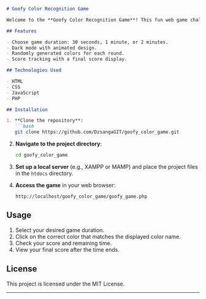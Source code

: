 ```markdown
# Goofy Color Recognition Game

Welcome to the **Goofy Color Recognition Game**! This fun web game challenges players to identify colors within a specified time limit. It features a modern dark mode design and animated elements for a unique gaming experience.

## Features

- Choose game duration: 30 seconds, 1 minute, or 2 minutes.
- Dark mode with animated design.
- Randomly generated colors for each round.
- Score tracking with a final score display.

## Technologies Used

- HTML
- CSS
- JavaScript
- PHP

## Installation

1. **Clone the repository**:
   ```bash
   git clone https://github.com/DzsangaGIT/goofy_color_game.git
   ```

2. **Navigate to the project directory**:
   ```bash
   cd goofy_color_game
   ```

3. **Set up a local server** (e.g., XAMPP or MAMP) and place the project files in the `htdocs` directory.

4. **Access the game** in your web browser:
   ```
   http://localhost/goofy_color_game/goofy_game.php
   ```

## Usage

1. Select your desired game duration.
2. Click on the correct color that matches the displayed color name.
3. Check your score and remaining time.
4. View your final score after the time ends.


## License

This project is licensed under the MIT License.

---

```
